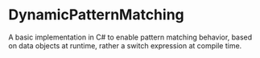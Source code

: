 # DynamicPatternMatching
A basic implementation in C# to enable pattern matching behavior, based on data objects at runtime, rather a switch expression at compile time.
